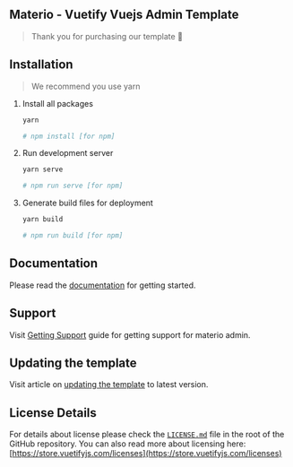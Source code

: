 ## Materio - Vuetify Vuejs Admin Template

> Thank you for purchasing our template 🥂

## Installation

> We recommend you use yarn

1. Install all packages

    ```bash
    yarn

    # npm install [for npm]
    ```

2. Run development server

    ```bash
    yarn serve

    # npm run serve [for npm]
    ```

3. Generate build files for deployment

    ```bash
    yarn build

    # npm run build [for npm]
    ```

## Documentation

Please read the [documentation](https://themeselection.com/demo/materio-vuetify-vuejs-admin-template/documentation) for getting started.

## Support

Visit [Getting Support](https://themeselection.com/demo/materio-vuetify-vuejs-admin-template/documentation/guide/getting-started/support.html) guide for getting support for materio admin.

## Updating the template

Visit article on [updating the template](https://themeselection.com/demo/materio-vuetify-vuejs-admin-template/documentation/articles/how-to-update-materio-to-latest-version.html) to latest version.

## License Details

For details about license please check the [`LICENSE.md`](https://github.com/themeselection/materio-vuetify-vuejs-admin-template/blob/main/LICENSE.MD) file in the root of the GitHub repository. You can also read more about licensing here: [https://store.vuetifyjs.com/licenses](https://store.vuetifyjs.com/licenses)

###
